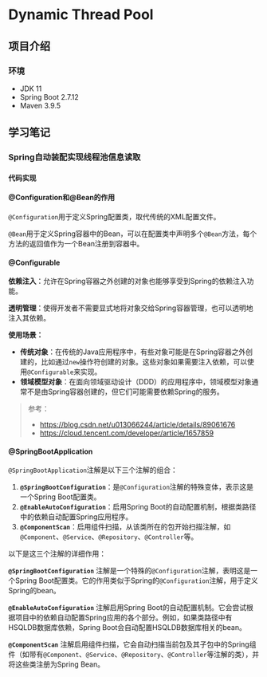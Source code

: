 # Dynamic Thread Pool

## 项目介绍
### 环境
- JDK 11
- Spring Boot 2.7.12
- Maven 3.9.5

## 学习笔记

### Spring自动装配实现线程池信息读取

#### 代码实现



#### @Configuration和@Bean的作用

`@Configuration`用于定义Spring配置类，取代传统的XML配置文件。

`@Bean`用于定义Spring容器中的Bean，可以在配置类中声明多个`@Bean`方法，每个方法的返回值作为一个Bean注册到容器中。



#### @Configurable

**依赖注入**：允许在Spring容器之外创建的对象也能够享受到Spring的依赖注入功能。

**透明管理**：使得开发者不需要显式地将对象交给Spring容器管理，也可以透明地注入其依赖。

**使用场景：**

- **传统对象**：在传统的Java应用程序中，有些对象可能是在Spring容器之外创建的，比如通过`new`操作符创建的对象。这些对象如果需要注入依赖，可以使用`@Configurable`来实现。
- **领域模型对象**：在面向领域驱动设计（DDD）的应用程序中，领域模型对象通常不是由Spring容器创建的，但它们可能需要依赖Spring的服务。

> 参考：
>
> - https://blog.csdn.net/u013066244/article/details/89061676
> - https://cloud.tencent.com/developer/article/1657859



#### @SpringBootApplication

`@SpringBootApplication`注解是以下三个注解的组合：

1. **`@SpringBootConfiguration`**：是`@Configuration`注解的特殊变体，表示这是一个Spring Boot配置类。
2. **`@EnableAutoConfiguration`**：启用Spring Boot的自动配置机制，根据类路径中的依赖自动配置Spring应用程序。
3. **`@ComponentScan`**：启用组件扫描，从该类所在的包开始扫描注解，如`@Component`、`@Service`、`@Repository`、`@Controller`等。

以下是这三个注解的详细作用：

**`@SpringBootConfiguration`** 注解是一个特殊的`@Configuration`注解，表明这是一个Spring Boot配置类。它的作用类似于Spring的`@Configuration`注解，用于定义Spring的bean。

**`@EnableAutoConfiguration`** 注解启用Spring Boot的自动配置机制。它会尝试根据项目中的依赖自动配置Spring应用的各个部分。例如，如果类路径中有HSQLDB数据库依赖，Spring Boot会自动配置HSQLDB数据库相关的bean。

**`@ComponentScan`** 注解启用组件扫描，它会自动扫描当前包及其子包中的Spring组件（如带有`@Component`、`@Service`、`@Repository`、`@Controller`等注解的类），并将这些类注册为Spring Bean。